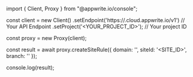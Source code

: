 import { Client, Proxy } from "@appwrite.io/console";

const client = new Client()
    .setEndpoint('https://<REGION>.cloud.appwrite.io/v1') // Your API Endpoint
    .setProject('<YOUR_PROJECT_ID>'); // Your project ID

const proxy = new Proxy(client);

const result = await proxy.createSiteRule({
    domain: '',
    siteId: '<SITE_ID>',
    branch: '<BRANCH>'
});

console.log(result);
